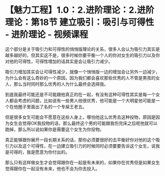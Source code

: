 # 【魅力工程】1.0：2.进阶理论：2.进阶理论：第18节 建立吸引：吸引与可得性 - 进阶理论 - 视频课程

这个部分是关于吸引力和可得性的悄悄版理论的关系，很多人会认为吸引力其实是越多越好的，但其实这不是，很多时候你要平衡一个人的你对女生的吸引力以及你对他的可得性，可得性增加的话其实是会让吸引力减少。

吸引力增加其实会让可得性减少，就像一个悄悄版一边的增加会让另外一边减少，为什么会有这么奇妙的一个原因，因为我们都会喜欢那些优秀的人不管是男孩的女人，那么当时同时那么优秀的人为什么最终会选择我。

到底我最终可能还是不可能跟他真正的在一起，有没有这种可得性其实是每一个女人都会考虑的问题，比如说有一些男人他很优秀，他可能是一个大明星他可能是一个在他圈子里面出了名的一个专屎王老五。

但是很多女生可能会不愿意在这些人身上，哪怕他这么优秀去这种投物，原因是因为女生会觉得OK我投物的话，那么最终这个男的可能跟我伤完床之后呢他就可以跑掉，那么所以说如果你是需要这个女生为你投物。

真正能够跟你展开一段长期关系的话，那你必须要很好的去平衡好你对他的这个吸引力以及这个可得性，在一边建立吸引力的时候同时必须要要告诉这个女生，说我是可得的，我是愿意为你付出的。

那么只有这样做女生才会觉得跟你在一起是有未来的，如果你在优秀但是如果女生觉得跟你在一起没有未来，他也不会为你去投入。